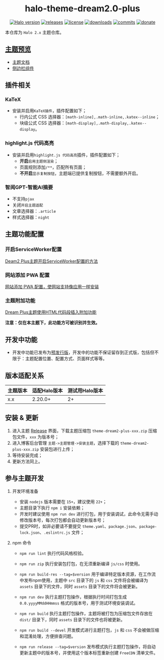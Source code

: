 <h1 align="center">halo-theme-dream2.0-plus</h1>

<p align="center">
<a href="https://github.com/halo-dev/halo"><img alt="Halo version" src="https://img.shields.io/badge/halo-2.20.0%2B-brightgreen?style=flat-square" /></a>
<a href="https://github.com/zsjy/halo-theme-dream2.0-plus/releases"><img alt="releases" src="https://img.shields.io/github/release/zsjy/halo-theme-dream2.0-plus.svg?style=flat-square"/></a>
<a href="https://github.com/zsjy/halo-theme-dream2.0-plus/blob/master/LICENSE"><img alt="license" src="https://img.shields.io/github/license/zsjy/halo-theme-dream2.0-plus?style=flat-square"/></a>
<a href="https://github.com/zsjy/halo-theme-dream2.0-plus/releases"><img alt="downloads" src="https://img.shields.io/github/downloads/zsjy/halo-theme-dream2.0-plus/total.svg?style=flat-square"/></a>
<a href="https://github.com/zsjy/halo-theme-dream2.0-plus/commits"><img alt="commits" src="https://img.shields.io/github/last-commit/zsjy/halo-theme-dream2.0-plus.svg?style=flat-square"/></a>
<a href="https://ifdian.net/a/org-zsjy"><img alt="donate" src="https://img.shields.io/badge/$-donate-ff69b4.svg?style=flat-square"/></a>
</p>

本仓库为 `Halo 2.x` 主题仓库。

## [主题预览](https://www.hcjike.com/?preview-theme=theme-dream2-plus)

- [主题文档](https://www.hcjike.com/docs/halo-theme-dream2.0) 
- [侧边栏组件](https://www.hcjike.com/docs/halo-theme-dream2.0/theme/sidebar-assembly)

## 插件相关
### KaTeX
- 安装并启用`KaTeX插件`，插件配置如下；
  - 行内公式 CSS 选择器：`[math-inline],.math-inline,.katex--inline`；
  - 块级公式 CSS 选择器：`[math-display],.math-display,.katex--display`。

### highlight.js 代码高亮
- 安装并启用`highlight.js 代码高亮`插件，插件配置如下；
  - **开启**`启用主题侧渲染`；
  - 页面规则添加`/**`，匹配所有页面；
  - **不开启**`显示复制按钮`，主题端已提供复制按钮，不需要额外开启。

### 智阅GPT-智能AI摘要
- 不支持`pjax`
- 关闭`开启主题适配`
- 文章选择器：`.article`
- 样式选择器：`night`

## 主题功能配置
### 开启ServiceWorker配置
[Deam2 Plus主题开启ServiceWorker配置的方法](https://www.hcjike.com/archives/slrrTp6c)

### 网站添加 PWA 配置
[网站添加 PWA 配置，使网站支持像应用一样安装](https://www.hcjike.com/archives/MNdz7kZ6)

### 主题附加功能
[Dream Plus主题使用HTML代码段插入附加功能](https://www.hcjike.com/archives/9bEclqkL)

**注意：仅在本主题下，此功能方可被识别并生效。**

## 开发中功能
- 开发中功能已发布为[预发行版](https://github.com/zsjy/halo-theme-dream2.0-plus/releases)，开发中的功能不保证留存到正式版，包括但不限于：主题配置位置、配置方式、页面样式等等。

## 版本适配关系

| 主题版本    | 适配Halo版本 | 测试用Halo版本 |
| ----------- |----------| -------------- |
| x.x      | 2.20.0+  | 2+     |



## 安装 & 更新

1. 进入主题 [Release](https://github.com/zsjy/halo-theme-dream2.0-plus/releases/latest) 界面，下载主题压缩包 `theme-dream2-plus-xxx.zip` 压缩包文件，`xxx` 为版本号；
2. 进入博客后台管理 `主题->主题管理->安装主题`，选择下载的 `theme-dream2-plus-xxx.zip` 安装包进行上传；
3. 等待安装完成；
4. 更新方法同上。



## 参与主题开发

1. 开发环境准备
    - 安装 `nodejs` 版本需要在 `15+`，建议使用 `22+`；
    - 主题目录下执行 `npm i` 安装依赖；
    - 开发时建议使用 `npm run dev` 进行打包，用于安装调试，此命令无需手动修改版本号，每次打包都会自动更新版本号；
    - 提交PR时，如非必要请不要提交 `theme.yaml`、`package.json`、`package-lock.json`、`.eslintrc.js` 文件；


2. npm 命令
   
    - `npm run lint` 执行代码风格校验。
    - `npm run zip` 执行安装包打包，在无须重新编译 `js/css` 时使用。

    - `npm run build-res --tag=$version` 用于编译特定版本资源，在工作流中发布npm使用，主题中 `src` 目录下的 `js` 和 `css` 文件将会被编译为 `assets` 目录下的文件，同时 `assets` 目录下的文件将会被更新。
    - `npm run dev` 执行主题打包操作，根据执行时间打包生成 `0.0.yyyyMMddHHmmss` 格式的版本号，用于测试环境安装调试。

    - `npm run build` 执行主题打包操作，主题将被打包为压缩包文件存放在 `dist/` 目录下，同时 `assets` 目录下的文件也将被更新。
    - `npm run build --devel` 开发模式进行主题打包，`js` 和 `css` 不会被做压缩和混淆处理，方便排查问题。
    - `npm run release --tag=$version` 发布模式执行主题打包操作，将自动更新主题中的版本号，并使用这个版本标签重新创建  `FreeCDN` 清单文件。

